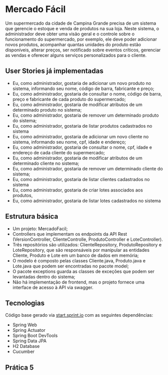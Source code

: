 # Mercado Fácil

Um supermercado da cidade de Campina Grande precisa de um sistema que gerencie o estoque e venda de produtos na sua loja. Neste sistema, o administrador deve obter uma visão geral e o controle sobre o funcionamento do supermercado, por exemplo, ele deve poder adicionar novos produtos, acompanhar quantas unidades do produto estão disponíveis, alterar preços, ser notificado sobre eventos críticos, gerenciar as vendas e oferecer alguns serviços personalizados para o cliente.

## User Stories já implementadas

- Eu, como administrador, gostaria de adicionar um novo produto no sistema,
  informando seu nome, código de barra, fabricante e preço;
- Eu, como administrador, gostaria de consultar o nome, código de barra,
  preço e fabricante de cada produto do supermercado;
- Eu, como administrador, gostaria de modificar atributos de um determinado
  produto no sistema;
- Eu, como administrador, gostaria de remover um determinado produto do sistema;
- Eu, como administrador, gostaria de listar produtos cadastrados no sistema
- Eu, como administrador, gostaria de adicionar um novo cliente no sistema,
  informando seu nome, cpf, idade e endereço;
- Eu, como administrador, gostaria de consultar o nome, cpf,
  idade e endereço de cada cliente do supermercado;
- Eu, como administrador, gostaria de modificar atributos de um determinado
  cliente no sistema;
- Eu, como administrador, gostaria de remover um determinado cliente do sistema;
- Eu, como administrador, gostaria de listar clientes cadastrados no sistema
- Eu, como administrador, gostaria de criar lotes associados aos produtos,
- Eu, como administrador, gostaria de listar lotes cadastrados no sistema

## Estrutura básica

- Um projeto: MercadoFacil;
- Controllers que implementam os endpoints da API Rest (VersionController, ClienteControlle, ProdutoController e LoteController).
- Três repositórios são utilizados: ClienteRepository, ProdutoRepository e LoteRepository, que são responsáveis por manipular as entidades Cliente, Produto e Lote em um banco de dados em memória;
- O modelo é composto pelas classes Cliente.java, Produto.java e Lote.java que podem ser
  encontradas no pacote model;
- O pacote exceptions guarda as classes de exceções que podem ser levantadas
  dentro do sistema;
- Não há implementação de frontend, mas o projeto fornece uma interface de acesso à API via swagger.

## Tecnologias
Código base gerado via [start.sprint.io](https://start.spring.io/#!type=maven-project&language=java&platformVersion=2.3.3.RELEASE&packaging=jar&jvmVersion=1.8&groupId=com.example&artifactId=EstoqueFacil&name=EstoqueFacil&description=Projeto%20Estoque%20Facil&packageName=com.example.EstoqueFacil&dependencies=web,actuator,devtools,data-jpa,h2) com as seguintes dependências:

- Spring Web
- Spring Actuator
- Spring Boot DevTools
- Spring Data JPA
- H2 Database
- Cucumber

## Prática 5


